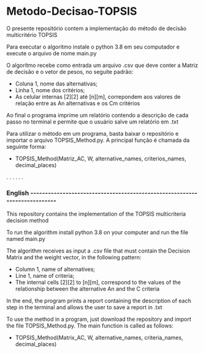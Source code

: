 # Metodo-Decisao-TOPSIS
O presente repositório contem a implementação do método de decisão multicritério TOPSIS

Para executar o algoritmo instale o python 3.8 em seu computador e execute o arquivo de nome main.py

O algorítmo recebe como entrada um arquivo .csv que deve conter a Matriz de decisão e o vetor de pesos, no seguite padrão:
  
  - Coluna 1, nome das alternativas;
  - Linha 1, nome dos critérios;
  - As celular internas [2][2] até [n][m], correpondem aos valores de relação entre as An alternativas e os Cm critérios

Ao final o programa imprime um relatório contendo a descrição de cada passo no terminal e permite que o usuário salve um relatório em .txt

Para utilizar o método em um programa, basta baixar o repositório e importar o arquivo TOPSIS_Method.py. A principal função é chamada da seguinte forma:

  -  TOPSIS_Method(Matriz_AC, W, alternative_names, criterios_names, decimal_places)

.
.
.
.
.
.

### English --------------------------------------------------------------------------

This repository contains the implementation of the TOPSIS multicriteria decision method

To run the algorithm install python 3.8 on your computer and run the file named main.py

The algorithm receives as input a .csv file that must contain the Decision Matrix and the weight vector, in the following pattern:
  
  - Column 1, name of alternatives;
  - Line 1, name of criteria;
  - The internal cells [2][2] to [n][m], correspond to the values of the relationship between the alternative An and the C criteria

In the end, the program prints a report containing the description of each step in the terminal and allows the user to save a report in .txt

To use the method in a program, just download the repository and import the file TOPSIS_Method.py. The main function is called as follows:

  - TOPSIS_Method(Matrix_AC, W, alternative_names, criteria_names, decimal_places)
